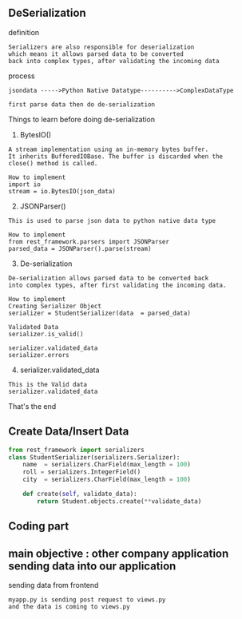 ## DeSerialization

definition
```text
Serializers are also responsible for deserialization 
which means it allows parsed data to be converted 
back into complex types, after validating the incoming data
```

process
```text
jsondata ----->Python Native Datatype---------->ComplexDataType

first parse data then do de-serialization
```
Things to learn before doing de-serialization

1)  BytesIO()
```text
A stream implementation using an in-memory bytes buffer.
It inherits BufferedIOBase. The buffer is discarded when the 
close() method is called.

How to implement
import io
stream = io.BytesIO(json_data)
```

2) JSONParser()
```text
This is used to parse json data to python native data type

How to implement
from rest_framework.parsers import JSONParser
parsed_data = JSONParser().parse(stream)
```

3) De-serialization
```text
De-serialization allows parsed data to be converted back
into complex types, after first validating the incoming data.

How to implement
Creating Serializer Object
serializer = StudentSerializer(data  = parsed_data)

Validated Data
serializer.is_valid()

serializer.validated_data
serializer.errors
```

4) serializer.validated_data
```text
This is the Valid data
serializer.validated_data
```

That's the end


## Create Data/Insert Data
```python
from rest_framework import serializers
class StudentSerializer(serializers.Serializer):
	name  = serializers.CharField(max_length = 100)
	roll = serializers.IntegerField()
	city  = serializers.CharField(max_length = 100)

	def create(self, validate_data):
		return Student.objects.create(**validate_data)
```

## Coding part 

## main objective : other company application sending data into our application
sending data from frontend
```text
myapp.py is sending post request to views.py
and the data is coming to views.py
```
